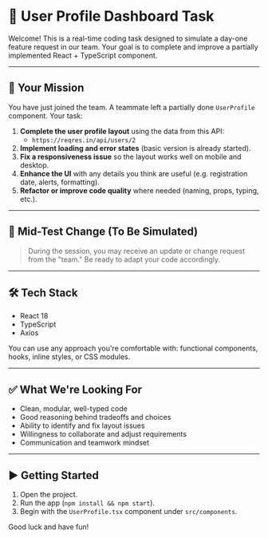 # 🧪 User Profile Dashboard Task

Welcome! This is a real-time coding task designed to simulate a day-one feature request in our team. Your goal is to complete and improve a partially implemented React + TypeScript component.

---

## 🎯 Your Mission

You have just joined the team. A teammate left a partially done `UserProfile` component. Your task:

1. **Complete the user profile layout** using the data from this API:
   - `https://reqres.in/api/users/2`
2. **Implement loading and error states** (basic version is already started).
3. **Fix a responsiveness issue** so the layout works well on mobile and desktop.
4. **Enhance the UI** with any details you think are useful (e.g. registration date, alerts, formatting).
5. **Refactor or improve code quality** where needed (naming, props, typing, etc.).

---

## 🔁 Mid-Test Change (To Be Simulated)

> During the session, you may receive an update or change request from the "team." Be ready to adapt your code accordingly.

---

## 🛠 Tech Stack

- React 18
- TypeScript
- Axios

You can use any approach you're comfortable with: functional components, hooks, inline styles, or CSS modules.

---

## ✅ What We're Looking For

- Clean, modular, well-typed code
- Good reasoning behind tradeoffs and choices
- Ability to identify and fix layout issues
- Willingness to collaborate and adjust requirements
- Communication and teamwork mindset

---

## ▶️ Getting Started

1. Open the project.
2. Run the app (`npm install && npm start`).
3. Begin with the `UserProfile.tsx` component under `src/components`.

Good luck and have fun!